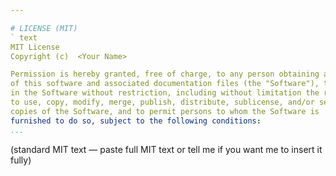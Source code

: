 ```yaml
---

# LICENSE (MIT)
` text 
MIT License 
Copyright (c)  <Your Name>

Permission is hereby granted, free of charge, to any person obtaining a copy
of this software and associated documentation files (the "Software"), to deal
in the Software without restriction, including without limitation the rights
to use, copy, modify, merge, publish, distribute, sublicense, and/or sell
copies of the Software, and to permit persons to whom the Software is
furnished to do so, subject to the following conditions:
...
```

(standard MIT text — paste full MIT text or tell me if you want me to insert it fully)
